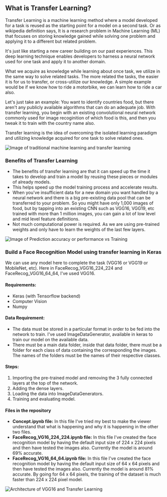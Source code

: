 ## What is Transfer Learning?
Transfer Learning is a machine learning method where a model developed for a task is reused as the starting point for a model on a second task. Or as wikipedia definition says, It is a research problem in Machine Learning (ML) that focuses on storing knowledge gained while solving one problem and applying it to a different but related problem.

It's just like starting a new career building on our past experiences. This deep learning technique enables developers to harness a neural network used for one task and apply it to another domain.

What we acquire as knowledge while learning about once task, we utilize in the same way to solve related tasks. The more related the tasks, the easier it is for us to transfer, or cross-utilize our knowledge. A simple example would be if we know how to ride a motorbike, we can learn how to ride a car also.
 
Let's just take an example: You want to identify countries food, but there aren't any publicly available algorithms that can do an adequate job. With transfer learning, you begin with an existing convolutional neural network commonly used for image recoginition of which food is this, and then you tweak it to train with the country name also. 

Transfer learning is the idea of overcoming the isolated learning paradigm and utilizing knowledge acquired for one task to solve related ones.

![Image of traditional machine learning and transfer learning](https://miro.medium.com/max/1400/1*9GTEzcO8KxxrfutmtsPs3Q.png)

### Benefits of Transfer Learning
* The benefits of transfer learning are that it can speed up the time it takes to develop and train a model by reusing these pieces or modules of already models.
* This helps speed up the model training process and accelerate results.
* When you've insufficient data for a new domain you want handled by a neural network and there is a big pre-existing data pool that can be transferred to your problem. So you might have only 1,000 images of food, but by tapping into an existing CNN such as VGG16, VGG19, etc trained with more than 1 million images, you can gain a lot of low level and mid level feature definitions.
* Not much computational power is required. As we are using pre-trained weights and only have to learn the weights of the last few layers.

![Image of Prediction accuracy or performance vs Training](https://lh5.googleusercontent.com/gFkTSCMrYNYgBuIF2u9EweYo-9kAdGabAi7Yx9oFYH69V0Nf28weEA8wzPDR3RIRZ1e1BLcwodj3Y3ZTTNPfkhgREmGtru6UvJLoxO6pvGjTa7G2tlUNmlRiUpGbTI-HMpe45pWl)

### Build a Face Recognition Model using transfer learning in Keras
We can use any model here to complete the task (VGG16 or VGG19 or MobileNet, etc). 
Here in FaceRecog_VGG16_224_224 and FaceRecog_VGG16_64_64, I've used VGG16.

#### Requirements:
* Keras (with Tensorflow backend)
* Computer Vision 
* Numpy

#### Data Requirement:
* The data must be stored in a particular format in order to be fed into the network to train. I've used ImageDataGenerator, available in keras to train our model on the available data.
* There must be a main data folder, inside that data folder, there must be a folder for each class of data containing the corresponding the images. The names of the folders must be the names of their respective classes.

#### Steps:
1. Importing the pre-trained model and removing the 3 fully connected layers at the top of the network.
2. Adding the dense layers.
3. Loading the data into ImageDataGenerators.
4. Training and evaluating model.

#### Files in the repository
* __Concept.ipynb file:__ In this file I've tried my best to make the viewer understand that what is happening and why it is happening in the other two files.
* __FaceRecog_VG16_224_224.ipynb file:__ In this file I've created the face recognition model by having the default input size of 224 x 224 pixels and then have tested the images also. Currently the model is around 69% accurate.
* __FaceRecog_VG16_64_64.ipynb file:__ In this file I've created the face recognition model by having the default input size of 64 x 64 pixels and then have tested the images also. Currently the model is around 81% accurate. By going for 64 x 64 pixels, the training of the dataset is much faster than 224 x 224 pixel model. 

![Architecture of VGG16 and Transfer Learning](https://i0.wp.com/appliedmachinelearning.blog/wp-content/uploads/2019/08/vgg16.png?resize=714%2C204&ssl=1)
